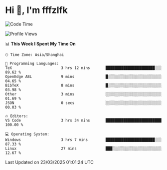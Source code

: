 # Hi 👋, I'm fffzlfk

<!--START_SECTION:waka-->
![Code Time](http://img.shields.io/badge/Code%20Time-1%2C293%20hrs%2050%20mins-blue)

![Profile Views](http://img.shields.io/badge/Profile%20Views-0-blue)

📊 **This Week I Spent My Time On** 

```text
🕑︎ Time Zone: Asia/Shanghai

💬 Programming Languages: 
TeX                      3 hrs 12 mins       ██████████████████████░░░   89.62 % 
OpenEdge ABL             9 mins              █░░░░░░░░░░░░░░░░░░░░░░░░   04.65 % 
BibTeX                   8 mins              █░░░░░░░░░░░░░░░░░░░░░░░░   03.98 % 
Other                    3 mins              ░░░░░░░░░░░░░░░░░░░░░░░░░   01.69 % 
JSON                     0 secs              ░░░░░░░░░░░░░░░░░░░░░░░░░   00.03 % 

🔥 Editors: 
VS Code                  3 hrs 34 mins       █████████████████████████   100.00 % 

💻 Operating System: 
Windows                  3 hrs 7 mins        ██████████████████████░░░   87.33 % 
Linux                    27 mins             ███░░░░░░░░░░░░░░░░░░░░░░   12.67 % 
```


 Last Updated on 23/03/2025 01:01:24 UTC
<!--END_SECTION:waka-->

